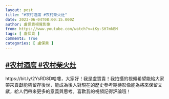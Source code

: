 ```yaml
---
layout: post
title: "#农村酒席 #农村柴火灶"
date: 2023-06-04T08:00:15.000Z
author: 盧保貴視覺影像
from: https://www.youtube.com/watch?v=iKy-SH7mkBM
tags: [ 盧保貴 ]
comments: True
categories: [ 盧保貴 ]
---
```

<!--1685865615000-->
[#农村酒席 #农村柴火灶](https://www.youtube.com/watch?v=iKy-SH7mkBM)
------

<div>
https://bit.ly/2YsRD8D哈嘍，大家好！我是盧寶貴！我拍攝的視頻希望能給大家帶來貢獻能夠留存後世，能成為後人對現在的歷史參考期待影像能為將來保留文獻，給人們帶來更多的意義與思考。喜歡我的視頻記得評論哦！
</div>
